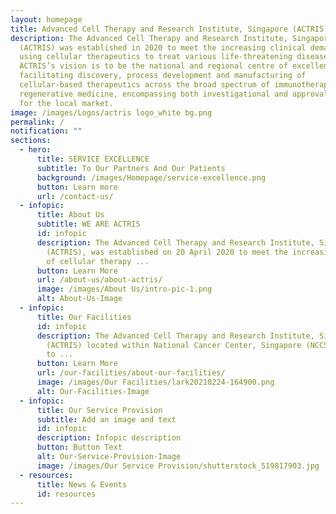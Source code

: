 ```yaml
---
layout: homepage
title: Advanced Cell Therapy and Research Institute, Singapore (ACTRIS)
description: The Advanced Cell Therapy and Research Institute, Singapore
  (ACTRIS) was established in 2020 to meet the increasing clinical demand of
  using cellular therapeutics to treat various life-threatening diseases.
  ACTRIS’s vision is to be the national and regional centre of excellence for
  facilitating discovery, process development and manufacturing of
  cellular-based therapeutics across the broad spectrum of immunotherapy and
  regenerative medicine, encompassing both investigational and approval products
  for the local market.
image: /images/Logos/actris logo_white bg.png
permalink: /
notification: ""
sections:
  - hero:
      title: SERVICE EXCELLENCE
      subtitle: To Our Partners And Our Patients
      background: /images/Homepage/service-excellence.png
      button: Learn more
      url: /contact-us/
  - infopic:
      title: About Us
      subtitle: WE ARE ACTRIS
      id: infopic
      description: The Advanced Cell Therapy and Research Institute, Singapore
        (ACTRIS), was established on 20 April 2020 to meet the increasing demand
        of cellular therapy ...
      button: Learn More
      url: /about-us/about-actris/
      image: /images/About Us/intro-pic-1.png
      alt: About-Us-Image
  - infopic:
      title: Our Facilities
      id: infopic
      description: The Advanced Cell Therapy and Research Institute, Singapore
        (ACTRIS) located within National Cancer Center, Singapore (NCCS) is home
        to ...
      button: Learn More
      url: /our-facilities/about-our-facilities/
      image: /images/Our Facilities/lark20210224-164900.png
      alt: Our-Facilities-Image
  - infopic:
      title: Our Service Provision
      subtitle: Add an image and text
      id: infopic
      description: Infopic description
      button: Button Text
      alt: Our-Service-Provision-Image
      image: /images/Our Service Provision/shutterstock_519817903.jpg
  - resources:
      title: News & Events
      id: resources
---
```

